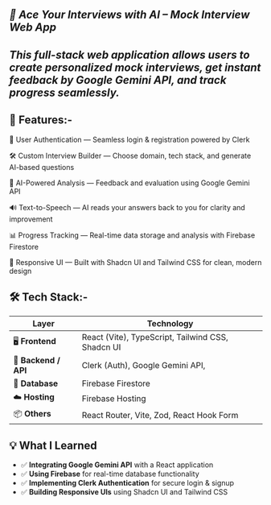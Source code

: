 *🎯 Ace Your Interviews with AI – Mock Interview Web App*
---
*This full-stack web application allows users to create personalized mock interviews, get instant feedback by Google Gemini API, and track progress seamlessly.*
---

## **🚀 Features:-**

🔐 User Authentication — Seamless login & registration powered by Clerk

🛠️ Custom Interview Builder — Choose domain, tech stack, and generate AI-based questions

🧠 AI-Powered Analysis — Feedback and evaluation using Google Gemini API

🔊 Text-to-Speech — AI reads your answers back to you for clarity and improvement

📊 Progress Tracking — Real-time data storage and analysis with Firebase Firestore

🎨 Responsive UI — Built with Shadcn UI and Tailwind CSS for clean, modern design



## **🛠️ Tech Stack:-**

| **Layer**            | **Technology**                                    |
| -------------------- | ------------------------------------------------- |
| 🖥️ **Frontend**     | React (Vite), TypeScript, Tailwind CSS, Shadcn UI |
| 🔧 **Backend / API** | Clerk (Auth), Google Gemini API,   |
| 💾 **Database**      | Firebase Firestore                                |
| ☁️ **Hosting**       | Firebase Hosting                                  |
| 📦 **Others**        | React Router, Vite, Zod, React Hook Form          |

## 💡 **What I Learned**

- ✅ **Integrating Google Gemini API** with a React application  
- ✅ **Using Firebase** for real-time database functionality  
- ✅ **Implementing Clerk Authentication** for secure login & signup  
- ✅ **Building Responsive UIs** using Shadcn UI and Tailwind CSS
